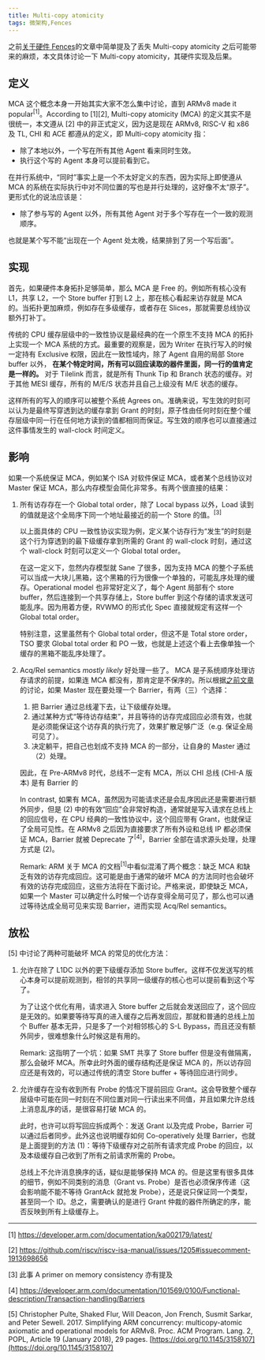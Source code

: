 ```yaml
---
title: Multi-copy atomicity
tags: 微架构,Fences
---
```


之前[关于硬件 Fences](/post/hardware-fences)的文章中简单提及了丢失 Multi-copy atomicity 之后可能带来的麻烦，本文具体讨论一下 Multi-copy atomicity，其硬件实现及后果。

## 定义

MCA 这个概念本身一开始其实大家不怎么集中讨论，直到 ARMv8 made it popular<sup>[1]</sup>。According to [1][2], Multi-copy atomicity (MCA) 的定义其实不是很统一，本文遵从 [2] 中的非正式定义，因为这是现在 ARMv8, RISC-V 和 x86 及 TL, CHI 和 ACE 都遵从的定义，即 Multi-copy atomicity 指：

- 除了本地以外，一个写在所有其他 Agent 看来同时生效。
- 执行这个写的 Agent 本身可以提前看到它。

在并行系统中，“同时”事实上是一个不太好定义的东西，因为实际上即使遵从 MCA 的系统在实际执行中对不同位置的写也是并行处理的，这好像不太“原子”。更形式化的说法应该是：

- 除了参与写的 Agent 以外，所有其他 Agent 对于多个写存在一个一致的观测顺序。

也就是某个写不能“出现在一个 Agent 处太晚，结果排到了另一个写后面”。

## 实现

首先，如果硬件本身拓扑足够简单，那么 MCA 是 Free 的。例如所有核心没有 L1，共享 L2，一个 Store buffer 打到 L2 上，那在核心看起来访存就是 MCA 的。当拓扑更加麻烦，例如存在多级缓存，或者存在 Slices，那就需要总线协议额外打补丁。

传统的 CPU 缓存层级中的一致性协议是最经典的在一个原生不支持 MCA 的拓扑上实现一个 MCA 系统的方式。最重要的观察是，因为 Writer 在执行写入的时候一定持有 Exclusive 权限，因此在一致性域内，除了 Agent 自用的局部 Store buffer 以外， **在某个特定时间，所有可以回应读取的器件里面，同一行的值肯定是一样的。** 对于 Tilelink 而言，就是所有 Thunk Tip 和 Branch 状态的缓存。对于其他 MESI 缓存，所有的 M/E/S 状态并且自己上级没有 M/E 状态的缓存。

这样所有的写入的顺序可以被整个系统 Agrees on。准确来说，写生效的时刻可以认为是最终写穿透到达的缓存拿到 Grant 的时刻，原子性由任何时刻在整个缓存层级中同一行在任何地方读到的值都相同而保证。写生效的顺序也可以直接通过这件事情发生的 wall-clock 时间定义。

## 影响

如果一个系统保证 MCA，例如某个 ISA 对软件保证 MCA，或者某个总线协议对 Master 保证 MCA，那么内存模型会简化非常多。有两个很直接的结果：

1. 所有访存存在一个 Global total order，除了 Local bypass 以外，Load 读到的值就是这个全局序下同一个地址最接近的前一个 Store 的值。<sup>[3]</sup>

    以上面具体的 CPU 一致性协议实现为例，定义某个访存行为“发生”的时刻是这个行为穿透到的最下级缓存拿到所需的 Grant 的 wall-clock 时刻，通过这个 wall-clock 时刻可以定义一个 Global total order。

    在这一定义下，忽然内存模型就 Sane 了很多，因为支持 MCA 的整个子系统可以当成一大块儿黑箱，这个黑箱的行为很像一个单独的，可能乱序处理的缓存。Operational model 也非常好定义了，每个 Agent 局部有个 store buffer，然后连接到一个共享存储上，Store buffer 到这个存储的请求发送可能乱序。因为用着方便，RVWMO 的形式化 Spec 直接就规定有这样一个 Global total order。

    特别注意，这里虽然有个 Global total order，但这不是 Total store order，TSO 要求 Global total order 和 PO 一致，也就是上述这个看上去像单独一个缓存的黑箱不能乱序处理了。

2. Acq/Rel semantics _mostly likely_ 好处理一些了。
    MCA 是子系统顺序处理访存请求的前提，如果连 MCA 都没有，那肯定是不保序的。所以根据[之前文章](/post/hardware-fences)的讨论，如果 Master 现在要处理一个 Barrier，有两（三）个选择：

    1. 把 Barrier 通过总线灌下去，让下级缓存处理。
    2. 通过某种方式“等待访存结束”，并且等待的访存完成回应必须有效，也就是必须能保证这个访存真的执行完了，效果扩散足够广泛（e.g. 保证全局可见了）。
    3. 决定躺平，把自己也划成不支持 MCA 的一部分，让自身的 Master 通过（2）处理。

    因此，在 Pre-ARMv8 时代，总线不一定有 MCA，所以 CHI 总线 (CHI-A 版本) 是有 Barrier 的

    In contrast, 如果有 MCA，虽然因为可能请求还是会乱序因此还是需要进行额外同步，但是 (2) 中的有效“回应”会非常好构造，通常就是写入请求在总线上的回应信号，在 CPU 经典的一致性协议中，这个回应带有 Grant，也就保证了全局可见性。在 ARMv8 之后因为直接要求了所有外设和总线 IP 都必须保证 MCA，Barrier 就被 Deprecate 了<sup>[4]</sup>，Barrier 全部在请求源头处理，处理方式是 (2)。

    Remark: ARM 关于 MCA 的文档<sup>[1]</sup>中看似混淆了两个概念：缺乏 MCA 和缺乏有效的访存完成回应。这可能是由于通常的破坏 MCA 的方法同时也会破坏有效的访存完成回应，这些方法将在下面讨论。严格来说，即使缺乏 MCA，如果一个 Master 可以确定什么时候一个访存变得全局可见了，那么也可以通过等待达成全局可见来实现 Barrier，进而实现 Acq/Rel semantics。

## 放松

[5] 中讨论了两种可能破坏 MCA 的常见的优化方法：
1. 允许在除了 L1DC 以外的更下级缓存添加 Store buffer。这样不仅发送写的核心本身可以提前观测到，相邻的共享同一级缓存的核心也可以提前看到这个写了。

    为了让这个优化有用，请求进入 Store buffer 之后就会发送回应了，这个回应是无效的。如果要等待写真的进入缓存之后再发回应，那就和普通的总线上加个 Buffer 基本无异，只是多了一个对相邻核心的 S-L Bypass，而且还没有额外同步，很难想象什么时候这是有用的。
    
    Remark: 这指明了一个坑：如果 SMT 共享了 Store buffer 但是没有做隔离，那么会破坏 MCA。所幸此时外面的缓存结构还是保证 MCA 的，所以访存回应还是有效的，可以通过传统的清空 Store buffer + 等待回应进行同步。
2. 允许缓存在没有收到所有 Probe 的情况下提前回应 Grant。这会导致整个缓存层级中可能在同一时刻在不同位置对同一行读出来不同值，并且如果允许总线上消息乱序的话，是很容易打破 MCA 的。

    此时，也许可以将写回应拆成两个：发送 Grant 以及完成 Probe，Barrier 可以通过后者同步。此外这也说明缓存如何 Co-operatively 处理 Barrier，也就是上面提到的方法 (1)：等待下级缓存对之前所有请求完成 Probe 的回应，以及本级缓存自己收到了所有之前请求所需的 Probe。

    总线上不允许消息换序的话，疑似是能够保持 MCA 的。但是这里有很多具体的细节，例如不同类别的消息（Grant vs. Probe）是否也必须保序传递（这会影响能不能不等待 GrantAck 就抢发 Probe），还是说只保证同一个类型，甚至同一个 ID。总之，需要确认的是进行 Grant 仲裁的器件所确定的序，能否反映到所有上级缓存上。

---

[1] https://developer.arm.com/documentation/ka002179/latest/

[2] https://github.com/riscv/riscv-isa-manual/issues/1205#issuecomment-1913698656

[3] 此事 A primer on memory consistency 亦有提及

[4] https://developer.arm.com/documentation/101569/0100/Functional-description/Transaction-handling/Barriers

[5] Christopher Pulte, Shaked Flur, Will Deacon, Jon French, Susmit Sarkar, and Peter Sewell. 2017. Simplifying ARM concurrency: multicopy-atomic axiomatic and operational models for ARMv8. Proc. ACM Program. Lang. 2, POPL, Article 19 (January 2018), 29 pages. [https://doi.org/10.1145/3158107](https://doi.org/10.1145/3158107)
